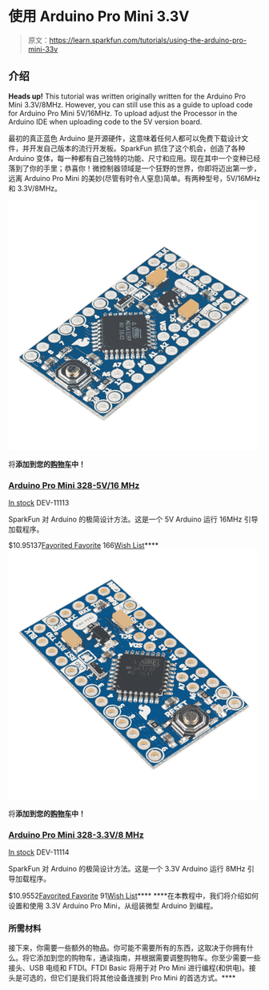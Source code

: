# 使用 Arduino Pro Mini 3.3V

> 原文：<https://learn.sparkfun.com/tutorials/using-the-arduino-pro-mini-33v>

## 介绍

**Heads up!** This tutorial was written originally written for the Arduino Pro Mini 3.3V/8MHz. However, you can still use this as a guide to upload code for Arduino Pro Mini 5V/16MHz. To upload adjust the Processor in the Arduino IDE when uploading code to the 5V version board.

最初的真正蓝色 Arduino 是开源硬件，这意味着任何人都可以免费下载设计文件，并开发自己版本的流行开发板。SparkFun 抓住了这个机会，创造了各种 Arduino 变体，每一种都有自己独特的功能、尺寸和应用。现在其中一个变种已经落到了你的手里；恭喜你！微控制器领域是一个狂野的世界，你即将迈出第一步，远离 Arduino Pro Mini 的美妙(尽管有时令人窒息)简单。有两种型号，5V/16MHz 和 3.3V/8MHz。

[![Arduino Pro Mini 328 - 5V/16MHz](img/2f0d72e41e012869eba837971c16cdd6.png)](https://www.sparkfun.com/products/11113) 

将**添加到您的[购物车](https://www.sparkfun.com/cart)中！**

### [Arduino Pro Mini 328-5V/16 MHz](https://www.sparkfun.com/products/11113)

[In stock](https://learn.sparkfun.com/static/bubbles/ "in stock") DEV-11113

SparkFun 对 Arduino 的极简设计方法。这是一个 5V Arduino 运行 16MHz 引导加载程序。

$10.95137[Favorited Favorite](# "Add to favorites") 166[Wish List](# "Add to wish list")****[![Arduino Pro Mini 328 - 3.3V/8MHz](img/a203cbdfe54500b907670e64ce06f2b1.png)](https://www.sparkfun.com/products/11114) 

将**添加到您的[购物车](https://www.sparkfun.com/cart)中！**

### [Arduino Pro Mini 328-3.3V/8 MHz](https://www.sparkfun.com/products/11114)

[In stock](https://learn.sparkfun.com/static/bubbles/ "in stock") DEV-11114

SparkFun 对 Arduino 的极简设计方法。这是一个 3.3V Arduino 运行 8MHz 引导加载程序。

$10.9552[Favorited Favorite](# "Add to favorites") 91[Wish List](# "Add to wish list")**** ****在本教程中，我们将介绍如何设置和使用 3.3V Arduino Pro Mini，从组装微型 Arduino 到编程。

### 所需材料

接下来，你需要一些额外的物品。你可能不需要所有的东西，这取决于你拥有什么。将它添加到您的购物车，通读指南，并根据需要调整购物车。你至少需要一些接头、USB 电缆和 FTDI。FTDI Basic 将用于对 Pro Mini 进行编程(和供电)。接头是可选的，但它们是我们将其他设备连接到 Pro Mini 的首选方式。****